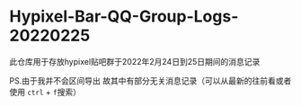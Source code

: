 # Hypixel-Bar-QQ-Group-Logs-20220225

此仓库用于存放hypixel贴吧群于2022年2月24日到25日期间的消息记录

PS.由于我并不会区间导出 故其中有部分无关消息记录（可以从最新的往前看或者使用 `ctrl` + `f`搜索）

